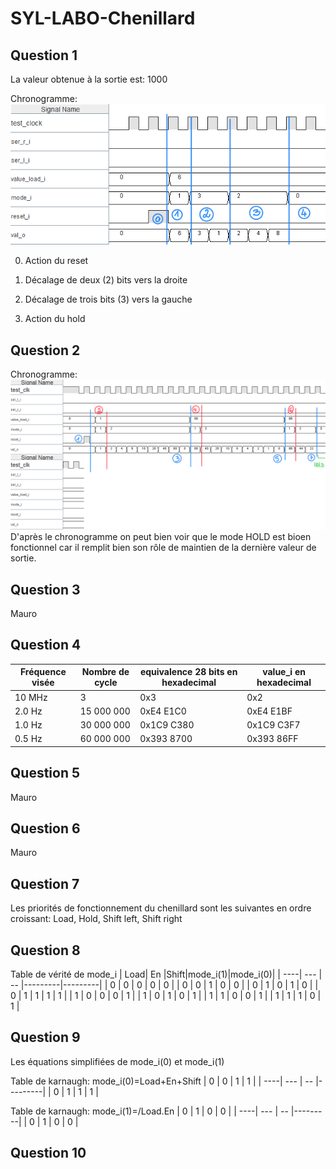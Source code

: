 # SYL-LABO-Chenillard
## Question 1
La valeur obtenue à la sortie est: 1000

Chronogramme: 
![Chronograme question 1](chronograme_Q1_1.png)

0) Action du reset

1) Décalage de deux (2) bits vers la droite

3) Décalage de trois bits (3) vers la gauche

4) Action du hold

## Question 2

Chronogramme:
![Chronograme question 2](chronogramme_q2_1.png)
D'après le chronogramme on peut bien voir que le mode HOLD est bioen fonctionnel car il remplit bien son rôle de maintien de la dernière valeur de sortie.


## Question 3
Mauro
## Question 4
| Fréquence visée    | Nombre de cycle | equivalence 28 bits en hexadecimal |value_i en hexadecimal|
| ------- | ---         | ---------- |--------------|
| 10 MHz  |  3          |0x3         | 0x2          |
| 2.0 Hz  | 15 000 000  |0xE4 E1C0   | 0xE4 E1BF    |
| 1.0 Hz  | 30 000 000  |0x1C9 C380  | 0x1C9 C3F7   |
|0.5 Hz   | 60 000 000  |0x393 8700  | 0x393 86FF   |

## Question 5
Mauro
## Question 6
Mauro
## Question 7
Les priorités de fonctionnement du chenillard sont les suivantes en ordre croissant: Load, Hold, Shift left, Shift right 
## Question 8
Table de vérité de mode_i
| Load| En  |Shift|mode_i(1)|mode_i(0)|
| ----| --- | --  |---------|---------|
|  0  |  0  |  0  |   0     |   0     |
|  0  |  0  |  1  |   0     |   0     |
|  0  |  1  |  0  |   1     |   0     |
|  0  |  1  |  1  |   1     |   1     |
|  1  |  0  |  0  |   0     |   1     |
|  1  |  0  |  1  |   0     |   1     |
|  1  |  1  |  0  |   0     |   1     |
|  1  |  1  |  1  |   0     |   1     |
## Question 9
Les équations simplifiées de mode_i(0) et mode_i(1)

Table de karnaugh: mode_i(0)=Load+En+Shift
|  0  |  0  |  1  |   1     |
| ----| --- | --  |---------|
|  0  |  1  |  1  |   1     |

Table de karnaugh: mode_i(1)=/Load.En
|  0  |  1  |  0  |   0     |
| ----| --- | --  |---------|
|  0  |  1  |  0  |   0     |
## Question 10


